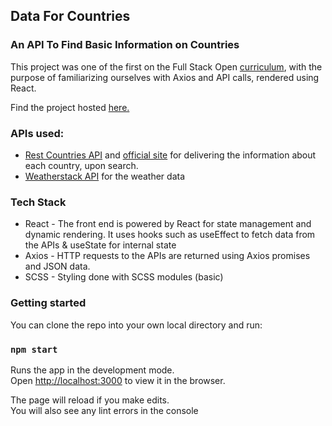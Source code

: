 ## Data For Countries

### An API To Find Basic Information on Countries

This project was one of the first on the Full Stack Open [curriculum](https://fullstackopen.com/en/part2/getting_data_from_server#exercises), with the purpose of familiarizing ourselves with Axios and API calls, rendered using React.

Find the project hosted [here.](https://iamkiko.github.io/Countries-API/)

### APIs used:
- [Rest Countries API](https://github.com/apilayer/restcountries) and [official site](https://restcountries.eu/) for delivering the information about each country, upon search.
- [Weatherstack API](https://weatherstack.com/documentation) for the weather data



### Tech Stack

- React - The front end is powered by React for state management and dynamic rendering. It uses hooks such as useEffect to fetch data from the APIs & useState for internal state
- Axios - HTTP requests to the APIs are returned using Axios promises and JSON data.
- SCSS - Styling done with SCSS modules (basic)


### Getting started
You can clone the repo into your own local directory and run:

### `npm start`

Runs the app in the development mode.<br>
Open [http://localhost:3000](http://localhost:3000) to view it in the browser.

The page will reload if you make edits.<br>
You will also see any lint errors in the console
